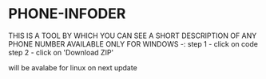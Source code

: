 # PHONE-INFODER
THIS IS A TOOL BY WHICH YOU CAN SEE A SHORT DESCRIPTION OF ANY PHONE NUMBER
AVAILABLE ONLY FOR WINDOWS -:
step 1 - click on code
step 2 - click on 'Download ZIP'

will be avalabe for linux on next update

